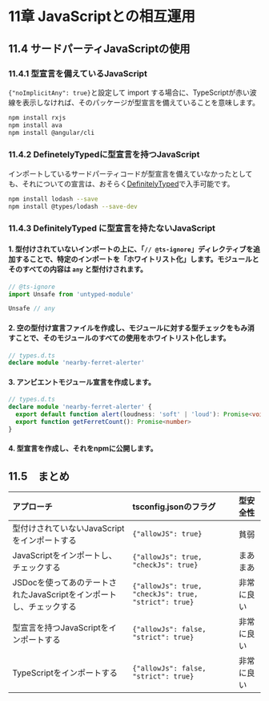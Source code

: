 # 11章 JavaScriptとの相互運用

## 11.4 サードパーティJavaScriptの使用

### 11.4.1 型宣言を備えているJavaScript
`{"noImplicitAny": true}`と設定して import する場合に、TypeScriptが赤い波線を表示しなければ、そのパッケージが型宣言を備えていることを意味します。

```sh
npm install rxjs
npm install ava
npm install @angular/cli
```

### 11.4.2 DefinetelyTypedに型宣言を持つJavaScript
インポートしているサードパーティコードが型宣言を備えていなかったとしても、それについての宣言は、おそらく[DefinitelyTyped](https://github.com/DefinitelyTyped/DefinitelyTyped)で入手可能です。

```sh
npm install lodash --save
npm install @types/lodash --save-dev
```

### 11.4.3 DefinitelyTyped に型宣言を持たないJavaScript

#### 1. 型付けされていないインポートの上に、「`// @ts-ignore`」ディレクティブを追加することで、特定のインポートを「ホワイトリスト化」します。モジュールとそのすべての内容は `any` と型付けされます。

```ts
// @ts-ignore
import Unsafe from 'untyped-module'

Unsafe // any
```

#### 2. 空の型付け宣言ファイルを作成し、モジュールに対する型チェックをもみ消すことで、そのモジュールのすべての使用をホワイトリスト化します。

```ts
// types.d.ts
declare module 'nearby-ferret-alerter'
```

#### 3. アンビエントモジュール宣言を作成します。

```ts
// types.d.ts
declare module 'nearby-ferret-alerter' {
  export default function alert(loudness: 'soft' | 'loud'): Promise<void>
  export function getFerretCount(): Promise<number>
}
```

#### 4. 型宣言を作成し、それをnpmに公開します。

## 11.5　まとめ

|アプローチ|tsconfig.jsonのフラグ|型安全性|
|:-|:-|:-|
|型付けされていないJavaScriptをインポートする|`{"allowJS": true}`|貧弱|
|JavaScriptをインポートし、チェックする|`{"allowJs": true, "checkJs": true}`|まあまあ|
|JSDocを使ってあのテートされたJavaScriptをインポートし、チェックする|`{"allowJs": true, "checkJs": true, "strict": true}`|非常に良い|
|型宣言を持つJavaScriptをインポートする|`{"allowJs": false, "strict": true}`|非常に良い|
|TypeScriptをインポートする|`{"allowJs": false, "strict": true}`|非常に良い|




